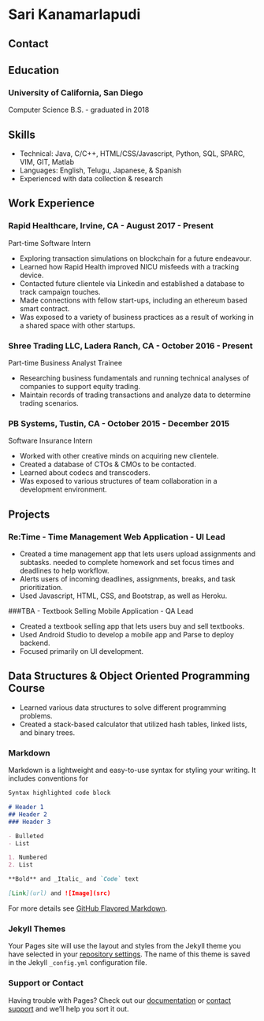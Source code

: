 # Sari Kanamarlapudi 

## Contact 


## Education
### University of California, San Diego 
Computer Science B.S. - graduated in 2018 


## Skills
- Technical: Java, C/C++, HTML/CSS/Javascript, Python, SQL, SPARC, VIM, GIT, Matlab
- Languages: English, Telugu, Japanese, & Spanish
- Experienced with data collection & research


## Work Experience 
### Rapid Healthcare, Irvine, CA - August 2017 - Present 
Part-time Software Intern
- Exploring transaction simulations on blockchain for a future endeavour. 
- Learned how Rapid Health improved NICU misfeeds with a tracking device.
- Contacted future clientele via Linkedin and established a database to track campaign touches. 
- Made connections with fellow start-ups, including an ethereum based smart contract.
- Was exposed to a variety of business practices as a result of working in a shared space with other startups.

### Shree Trading LLC, Ladera Ranch, CA - October 2016 - Present 
Part-time Business Analyst Trainee
- Researching business fundamentals and running technical analyses of companies to support equity trading. 
- Maintain records of trading transactions and analyze data to determine trading scenarios.

### PB Systems, Tustin, CA - October 2015 - December 2015 
Software Insurance Intern
- Worked with other creative minds on acquiring new clientele. 
- Created a database of CTOs & CMOs to be contacted.
- Learned about codecs and transcoders.
- Was exposed to various structures of team collaboration in a development environment.


## Projects 
### Re:Time - Time Management Web Application - UI Lead
- Created a time management app that lets users upload assignments and subtasks. needed to complete homework and set focus times and deadlines to help workflow.
- Alerts users of incoming deadlines, assignments, breaks, and task prioritization.
- Used Javascript, HTML, CSS, and Bootstrap, as well as Heroku.

###TBA - Textbook Selling Mobile Application - QA Lead
- Created a textbook selling app that lets users buy and sell textbooks.
- Used Android Studio to develop a mobile app and Parse to deploy backend.
- Focused primarily on UI development.

## Data Structures & Object Oriented Programming Course
- Learned various data structures to solve different programming problems.
- Created a stack-based calculator that utilized hash tables, linked lists, and binary trees.



### Markdown

Markdown is a lightweight and easy-to-use syntax for styling your writing. It includes conventions for

```markdown
Syntax highlighted code block

# Header 1
## Header 2
### Header 3

- Bulleted
- List

1. Numbered
2. List

**Bold** and _Italic_ and `Code` text

[Link](url) and ![Image](src)
```

For more details see [GitHub Flavored Markdown](https://guides.github.com/features/mastering-markdown/).

### Jekyll Themes

Your Pages site will use the layout and styles from the Jekyll theme you have selected in your [repository settings](https://github.com/skanamarla/skanamarla.github.io/settings). The name of this theme is saved in the Jekyll `_config.yml` configuration file.

### Support or Contact

Having trouble with Pages? Check out our [documentation](https://help.github.com/categories/github-pages-basics/) or [contact support](https://github.com/contact) and we’ll help you sort it out.


